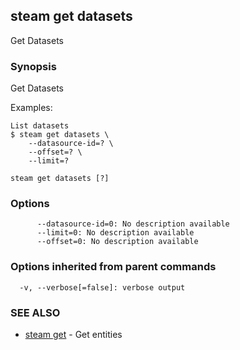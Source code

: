 ## steam get datasets

Get Datasets

### Synopsis


Get Datasets

Examples:

    List datasets
    $ steam get datasets \
        --datasource-id=? \
        --offset=? \
        --limit=?

```
steam get datasets [?]
```

### Options

```
      --datasource-id=0: No description available
      --limit=0: No description available
      --offset=0: No description available
```

### Options inherited from parent commands

```
  -v, --verbose[=false]: verbose output
```

### SEE ALSO
* [steam get](steam_get.md)	 - Get entities

